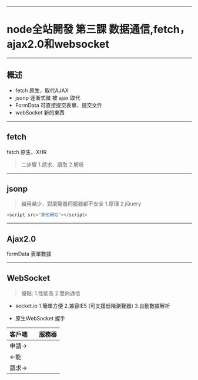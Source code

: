 -----------------------------
# node全站開發 第三課 数据通信,fetch，ajax2.0和websocket
-----------------------------

## 概述

- fetch 原生，取代AJAX
- jsonp 逐漸式微 被 ajax 取代
- FormData 可直接提交表單、提交文件
- webSocket 新的東西

------
## fetch

fetch 原生、XHR
> 二步驟
> 1.請求、讀取
> 2.解析

------

## jsonp
> 越用越少，對瀏覽器伺服器都不安全
1.原理
2.jQuery

```js
<script src="其他網站"></script>
```

------

## Ajax2.0

formData 表單數據

------

## WebSocket

>優點:
>1.性能高
>2.雙向通信

- socket.io
	1.簡單方便
	2.兼容IE5 (可支援低階瀏覽器)
	3.自動數據解析


- 原生WebSocket
	握手

客戶端| |服務器
---|---|---
 |申請→|
 |←能|
 |請求→|
